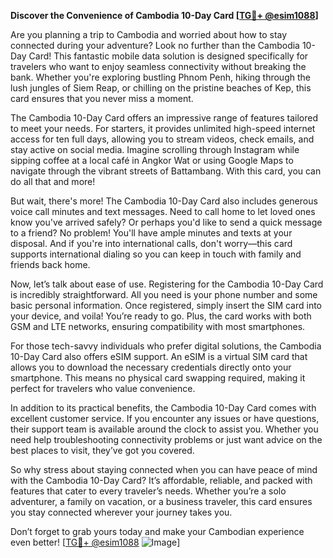**Discover the Convenience of Cambodia 10-Day Card [[TG💪+ @esim1088](https://t.me/s/esim1088)]**

Are you planning a trip to Cambodia and worried about how to stay connected during your adventure? Look no further than the Cambodia 10-Day Card! This fantastic mobile data solution is designed specifically for travelers who want to enjoy seamless connectivity without breaking the bank. Whether you're exploring bustling Phnom Penh, hiking through the lush jungles of Siem Reap, or chilling on the pristine beaches of Kep, this card ensures that you never miss a moment.

The Cambodia 10-Day Card offers an impressive range of features tailored to meet your needs. For starters, it provides unlimited high-speed internet access for ten full days, allowing you to stream videos, check emails, and stay active on social media. Imagine scrolling through Instagram while sipping coffee at a local café in Angkor Wat or using Google Maps to navigate through the vibrant streets of Battambang. With this card, you can do all that and more!

But wait, there's more! The Cambodia 10-Day Card also includes generous voice call minutes and text messages. Need to call home to let loved ones know you've arrived safely? Or perhaps you'd like to send a quick message to a friend? No problem! You'll have ample minutes and texts at your disposal. And if you're into international calls, don't worry—this card supports international dialing so you can keep in touch with family and friends back home.

Now, let’s talk about ease of use. Registering for the Cambodia 10-Day Card is incredibly straightforward. All you need is your phone number and some basic personal information. Once registered, simply insert the SIM card into your device, and voila! You’re ready to go. Plus, the card works with both GSM and LTE networks, ensuring compatibility with most smartphones.

For those tech-savvy individuals who prefer digital solutions, the Cambodia 10-Day Card also offers eSIM support. An eSIM is a virtual SIM card that allows you to download the necessary credentials directly onto your smartphone. This means no physical card swapping required, making it perfect for travelers who value convenience.

In addition to its practical benefits, the Cambodia 10-Day Card comes with excellent customer service. If you encounter any issues or have questions, their support team is available around the clock to assist you. Whether you need help troubleshooting connectivity problems or just want advice on the best places to visit, they’ve got you covered.

So why stress about staying connected when you can have peace of mind with the Cambodia 10-Day Card? It’s affordable, reliable, and packed with features that cater to every traveler’s needs. Whether you’re a solo adventurer, a family on vacation, or a business traveler, this card ensures you stay connected wherever your journey takes you.

Don’t forget to grab yours today and make your Cambodian experience even better! [[TG💪+ @esim1088](https://t.me/s/esim1088) ![Image](https://i.postimg.cc/Y0z9fWf4/image.png)]